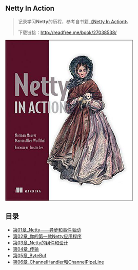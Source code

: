 ## Netty In Action

> 记录学习**Netty**的历程，参考自书籍[《Netty In Action》](https://book.douban.com/subject/27038538/)。
>
> 下载链接：<http://readfree.me/book/27038538/> 

![img](assets/s28361212.jpg) 

## 目录

+ [第01章_Netty——异步和事件驱动](第01章_Netty——异步和事件驱动.md )
+ [第02章_你的第一款Netty应用程序](第02章_你的第一款Netty应用程序.md )
+ [第03章_Netty的组件和设计](第03章_Netty的组件和设计.md )
+ [第04章_传输](第04章_传输.md )
+ [第05章_ByteBuf](第05章_ByteBuf.md)
+ [第06章_ChannelHandler和ChannelPipeLine](第06章_ChannelHandler和ChannelPipeLine.md)

